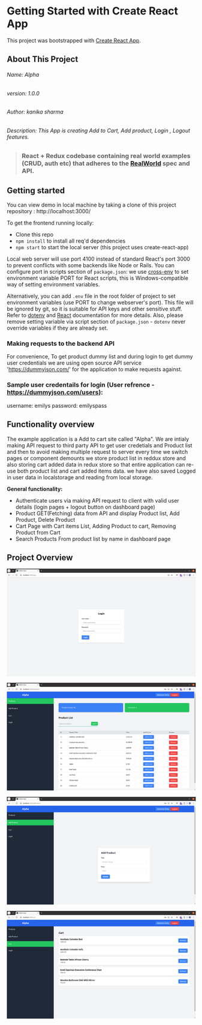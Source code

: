# Getting Started with Create React App

This project was bootstrapped with [Create React App](https://github.com/facebook/create-react-app).

## About This Project
###### Name: Alpha
###### version: 1.0.0
###### Author: kanika sharma
###### Description: This App is creating Add to Cart, Add product, Login , Logout features.

> ### React + Redux codebase containing real world examples (CRUD, auth etc) that adheres to the [RealWorld](https://github.com/kanika11677/Cartproject/tree/CartProjectReact) spec and API.


## Getting started

You can view demo in local machine by taking a clone of this project repository : http://localhost:3000/

To get the frontend running locally:

- Clone this repo
- `npm install` to install all req'd dependencies
- `npm start` to start the local server (this project uses create-react-app)

Local web server will use port 4100 instead of standard React's port 3000 to prevent conflicts with some backends like Node or Rails. You can configure port in scripts section of `package.json`: we use [cross-env](https://github.com/kentcdodds/cross-env) to set environment variable PORT for React scripts, this is Windows-compatible way of setting environment variables.
 
Alternatively, you can add `.env` file in the root folder of project to set environment variables (use PORT to change webserver's port). This file will be ignored by git, so it is suitable for API keys and other sensitive stuff. Refer to [dotenv](https://github.com/motdotla/dotenv) and [React](https://github.com/facebookincubator/create-react-app/blob/master/packages/react-scripts/template/README.md#adding-development-environment-variables-in-env) documentation for more details. Also, please remove setting variable via script section of `package.json` - `dotenv` never override variables if they are already set.  

### Making requests to the backend API

For convenience, To get product dummy list and during login to get dummy user credentials we are using open source API service 'https://dummyjson.com/' for the application to make requests against.

### Sample user credentails for login (User refrence - https://dummyjson.com/users):
username: emilys
password: emilyspass

## Functionality overview

The example application is a Add to cart site called "Alpha". We are intialy making API request to third party API to get user credetials and Product list and then to avoid making multiple request to server every time we switch pages or component demounts we store product list in reddux store and also storing cart added data in redux store so that entire application can re-use both product list and cart added items data. 
we have also saved Logged in user data in localstorage and reading from local storage.

**General functionality:**

- Authenticate users via making API request to client with valid user details (login pages + logout button on dashboard page)
- Product GET(Fetching) data from API and display Product list, Add Product, Delete Product
- Cart Page with Cart items List, Adding Product to cart, Removing Product from Cart
- Search Products From product list by name in dashboard page 

## Project Overview

![alt text](https://github.com/kanika11677/Cartproject/blob/CartProjectReact/snapshot/login.png)

![alt text](https://github.com/kanika11677/Cartproject/blob/CartProjectReact/snapshot/dashboard.png)

![alt text](https://github.com/kanika11677/Cartproject/blob/CartProjectReact/snapshot/addproduct.png)

![alt text](https://github.com/kanika11677/Cartproject/blob/CartProjectReact/snapshot/cart.png)
